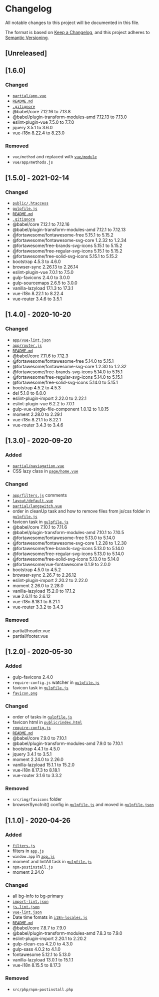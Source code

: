 # Changelog
All notable changes to this project will be documented in this file.

The format is based on [Keep a Changelog](https://keepachangelog.com/en/1.0.0/),
and this project adheres to [Semantic Versioning](https://semver.org/spec/v2.0.0.html).

## [Unreleased]

## [1.6.0]
### Changed
- [`partial/app.vue`](https://github.com/InsanityMeetsHH/vue-skeleton/blob/master/src/js/vue/component/partial/app.vue)
- [`README.md`](https://github.com/InsanityMeetsHH/vue-skeleton/blob/master/README.md)
- [`.gitignore`](https://github.com/InsanityMeetsHH/vue-skeleton/blob/master/.gitignore)
- @babel/core 7.12.16 to 7.13.8
- @babel/plugin-transform-modules-amd 7.12.13 to 7.13.0
- eslint-plugin-vue 7.5.0 to 7.7.0
- jquery 3.5.1 to 3.6.0
- vue-i18n 8.22.4 to 8.23.0

### Removed
- `vue/method` and replaced with [`vue/module`](https://github.com/InsanityMeetsHH/vue-skeleton/blob/master/src/js/vue/module)
- `vue/app/methods.js`

## [1.5.0] - 2021-02-14
### Changed
- [`public/.htaccess`](https://github.com/InsanityMeetsHH/vue-skeleton/blob/master/public/.htaccess)
- [`gulpfile.js`](https://github.com/InsanityMeetsHH/vue-skeleton/blob/master/gulpfile.js)
- [`README.md`](https://github.com/InsanityMeetsHH/vue-skeleton/blob/master/README.md)
- [`.gitignore`](https://github.com/InsanityMeetsHH/vue-skeleton/blob/master/.gitignore)
- @babel/core 7.12.1 to 7.12.16
- @babel/plugin-transform-modules-amd 7.12.1 to 7.12.13
- @fortawesome/fontawesome-free 5.15.1 to 5.15.2
- @fortawesome/fontawesome-svg-core 1.2.32 to 1.2.34
- @fortawesome/free-brands-svg-icons 5.15.1 to 5.15.2
- @fortawesome/free-regular-svg-icons 5.15.1 to 5.15.2
- @fortawesome/free-solid-svg-icons 5.15.1 to 5.15.2
- bootstrap 4.5.3 to 4.6.0
- browser-sync 2.26.13 to 2.26.14
- eslint-plugin-vue 7.0.1 to 7.5.0
- gulp-favicons 2.4.0 to 3.0.0
- gulp-sourcemaps 2.6.5 to 3.0.0
- vanilla-lazyload 17.1.3 to 17.3.1
- vue-i18n 8.22.1 to 8.22.4
- vue-router 3.4.6 to 3.5.1

## [1.4.0] - 2020-10-20
### Changed
- [`app/vue-lint.json`](https://github.com/InsanityMeetsHH/vue-skeleton/blob/master/src/app/vue-lint.json)
- [`app/router.js`](https://github.com/InsanityMeetsHH/vue-skeleton/blob/master/src/js/vue/app/router.js)
- [`README.md`](https://github.com/InsanityMeetsHH/vue-skeleton/blob/master/README.md)
- @babel/core 7.11.6 to 7.12.3
- @fortawesome/fontawesome-free 5.14.0 to 5.15.1
- @fortawesome/fontawesome-svg-core 1.2.30 to 1.2.32
- @fortawesome/free-brands-svg-icons 5.14.0 to 5.15.1
- @fortawesome/free-regular-svg-icons 5.14.0 to 5.15.1
- @fortawesome/free-solid-svg-icons 5.14.0 to 5.15.1
- bootstrap 4.5.2 to 4.5.3
- del 5.1.0 to 6.0.0
- eslint-plugin-import 2.22.0 to 2.22.1
- eslint-plugin-vue 6.2.2 to 7.0.1
- gulp-vue-single-file-component 1.0.12 to 1.0.15
- moment 2.28.0 to 2.29.1
- vue-i18n 8.21.1 to 8.22.1
- vue-router 3.4.3 to 3.4.6

## [1.3.0] - 2020-09-20
### Added
- [`partial/naviagation.vue`](https://github.com/InsanityMeetsHH/vue-skeleton/blob/master/src/js/vue/component/partial/naviagation.vue)
- CSS lazy class in [`page/home.vue`](https://github.com/InsanityMeetsHH/vue-skeleton/blob/master/src/js/vue/component/page/home.vue)

### Changed
- [`app/filters.js`](https://github.com/InsanityMeetsHH/vue-skeleton/blob/master/src/js/vue/app/filters.js) comments
- [`layout/default.vue`](https://github.com/InsanityMeetsHH/vue-skeleton/blob/master/src/js/vue/component/layout/default.vue)
- [`partial/langswitch.vue`](https://github.com/InsanityMeetsHH/vue-skeleton/blob/master/src/js/vue/component/partial/langswitch.vue)
- order in cleanUp task and how to remove files from js/css folder in [`gulpfile.js`](https://github.com/InsanityMeetsHH/vue-skeleton/blob/master/gulpfile.js)
- favicon task in [`gulpfile.js`](https://github.com/InsanityMeetsHH/vue-skeleton/blob/master/gulpfile.js)
- @babel/core 7.10.1 to 7.11.6
- @babel/plugin-transform-modules-amd 7.10.1 to 7.10.5
- @fortawesome/fontawesome-free 5.13.0 to 5.14.0
- @fortawesome/fontawesome-svg-core 1.2.28 to 1.2.30
- @fortawesome/free-brands-svg-icons 5.13.0 to 5.14.0
- @fortawesome/free-regular-svg-icons 5.13.0 to 5.14.0
- @fortawesome/free-solid-svg-icons 5.13.0 to 5.14.0
- @fortawesome/vue-fontawesome 0.1.9 to 2.0.0
- bootstrap 4.5.0 to 4.5.2
- browser-sync 2.26.7 to 2.26.12
- eslint-plugin-import 2.20.2 to 2.22.0
- moment 2.26.0 to 2.28.0
- vanilla-lazyload 15.2.0 to 17.1.2
- vue 2.6.11 to 2.6.12
- vue-i18n 8.18.1 to 8.21.1
- vue-router 3.3.2 to 3.4.3

### Removed
- partial/header.vue
- partial/footer.vue

## [1.2.0] - 2020-05-30
### Added
- gulp-favicons 2.4.0
- `require-config.js` watcher in [`gulpfile.js`](https://github.com/InsanityMeetsHH/vue-skeleton/blob/master/gulpfile.js)
- favicon task in [`gulpfile.js`](https://github.com/InsanityMeetsHH/vue-skeleton/blob/master/gulpfile.js)
- [`favicon.png`](https://github.com/InsanityMeetsHH/vue-skeleton/blob/master/src/img/favicon.png)

### Changed
- order of tasks in [`gulpfile.js`](https://github.com/InsanityMeetsHH/vue-skeleton/blob/master/gulpfile.js)
- favicon html in [`public/index.html`](https://github.com/InsanityMeetsHH/vue-skeleton/blob/master/public/index.html)
- [`require-config.js`](https://github.com/InsanityMeetsHH/vue-skeleton/blob/master/src/js/module/require-config.js)
- [`README.md`](https://github.com/InsanityMeetsHH/vue-skeleton/blob/master/README.md)
- @babel/core 7.9.0 to 7.10.1
- @babel/plugin-transform-modules-amd 7.9.0 to 7.10.1
- bootstrap 4.4.1 to 4.5.0
- jquery 3.4.1 to 3.5.1
- moment 2.24.0 to 2.26.0
- vanilla-lazyload 15.1.1 to 15.2.0
- vue-i18n 8.17.3 to 8.18.1
- vue-router 3.1.6 to 3.3.2

### Removed
- `src/img/favicons` folder
- browserSyncInit() config in [`gulpfile.js`](https://github.com/InsanityMeetsHH/vue-skeleton/blob/master/gulpfile.js) and moved in [`gulpfile.json`](https://github.com/InsanityMeetsHH/vue-skeleton/blob/master/src/app/gulpfile.dist.json)

## [1.1.0] - 2020-04-26
### Added
- [`filters.js`](https://github.com/InsanityMeetsHH/vue-skeleton/blob/master/src/js/vue/app/filters.js)
- filters in [`app.js`](https://github.com/InsanityMeetsHH/vue-skeleton/blob/master/src/js/vue/app.js)
- `window.app` in [`app.js`](https://github.com/InsanityMeetsHH/vue-skeleton/blob/master/src/js/vue/app.js)
- moment and lintAll task in [`gulpfile.js`](https://github.com/InsanityMeetsHH/vue-skeleton/blob/master/gulpfile.js)
- [`npm-postinstall.js`](https://github.com/InsanityMeetsHH/vue-skeleton/blob/master/npm-postinstall.js)
- moment 2.24.0

### Changed
- all bg-info to bg-primary
- [`import-lint.json`](https://github.com/InsanityMeetsHH/vue-skeleton/blob/master/src/app/import-lint.json)
- [`js-lint.json`](https://github.com/InsanityMeetsHH/vue-skeleton/blob/master/src/app/js-lint.json)
- [`vue-lint.json`](https://github.com/InsanityMeetsHH/vue-skeleton/blob/master/src/app/vue-lint.json)
- Date time fomats in [`i18n-locales.js`](https://github.com/InsanityMeetsHH/vue-skeleton/blob/master/src/js/vue/app/i18n-locales.js)
- [`README.md`](https://github.com/InsanityMeetsHH/vue-skeleton/blob/master/README.md)
- @babel/core 7.8.7 to 7.9.0
- @babel/plugin-transform-modules-amd 7.8.3 to 7.9.0
- eslint-plugin-import 2.20.1 to 2.20.2
- gulp-clean-css 4.2.0 to 4.3.0
- gulp-sass 4.0.2 to 4.1.0
- fontawesome 5.12.1 to 5.13.0
- vanilla-lazyload 13.0.1 to 15.1.1
- vue-i18n 8.15.5 to 8.17.3

### Removed
- `src/php/npm-postinstall.php`